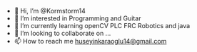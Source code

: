 - 👋 Hi, I’m @Kormstorm14
- 👀 I’m interested in Programming and Guitar
- 🌱 I’m currently learning openCV PLC FRC Robotics and java
- 💞️ I’m looking to collaborate on ...
- 📫 How to reach me huseyinkaraoglu14@gmail.com




